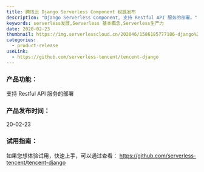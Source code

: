 ```yaml
---
title: 腾讯云 Django Serverless Component 权威发布
description: "Django Serverless Component, 支持 Restful API 服务的部署。"
keywords: serverless发展,Serverless 基本概念,Serverless生产力
date: 2020-02-23
thumbnail: https://img.serverlesscloud.cn/202046/1586185777186-django%20list.png
categories:
  - product-release
useLink: 
  - https://github.com/serverless-tencent/tencent-django
---
```


### **产品功能**：
支持 Restful API 服务的部署

### **产品发布时间**：
20-02-23

### **试用指南**：
如果您想体验试用，快速上手，可以通过查看：
https://github.com/serverless-tencent/tencent-django

